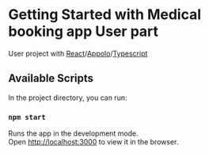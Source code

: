 # Getting Started with Medical booking app User part

User project with [React](https://reactjs.org/)/[Appolo](https://www.apollographql.com/)/[Typescript](https://www.typescriptlang.org/)

## Available Scripts

In the project directory, you can run:

### `npm start`

Runs the app in the development mode.\
Open [http://localhost:3000](http://localhost:3000) to view it in the browser.


